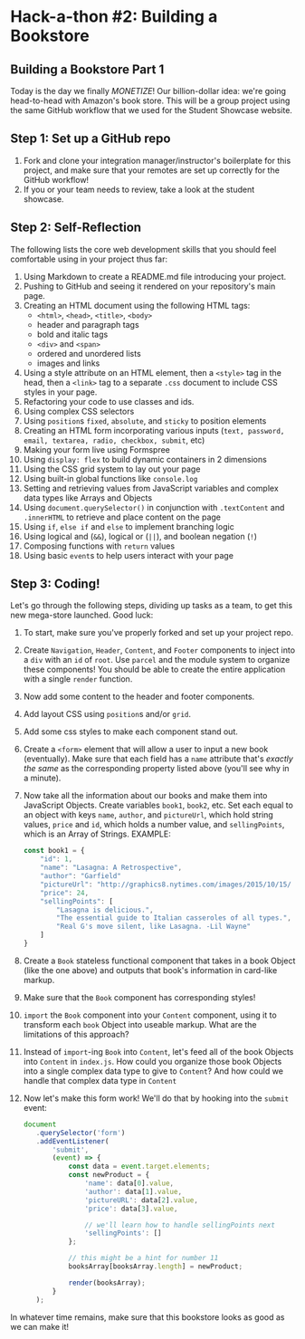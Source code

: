 # Hack-a-thon \#2: Building a Bookstore

## Building a Bookstore Part 1

Today is the day we finally _MONETIZE_! Our billion-dollar idea: we're going head-to-head with Amazon's book store. This will be a group project using the same GitHub workflow that we used for the Student Showcase website.

## Step 1: Set up a GitHub repo

1. Fork and clone your integration manager/instructor's boilerplate for this project, and make sure that your remotes are set up correctly for the GitHub workflow!
2. If you or your team needs to review, take a look at the student showcase.

## Step 2: Self-Reflection

The following lists the core web development skills that you should feel comfortable using in your project thus far:

1. Using Markdown to create a README.md file introducing your project.
2. Pushing to GitHub and seeing it rendered on your repository's main page.
3. Creating an HTML document using the following HTML tags:
   * `<html>`, `<head>`, `<title>`, `<body>`
   * header and paragraph tags
   * bold and italic tags
   * `<div>` and `<span>`
   * ordered and unordered lists
   * images and links
4. Using a style attribute on an HTML element, then a `<style>` tag in the head, then a `<link>` tag to a separate `.css` document to include CSS styles in your page.
5. Refactoring your code to use classes and ids.
6. Using complex CSS selectors
7. Using `position`s `fixed`, `absolute`, and `sticky` to position elements
8. Creating an HTML form incorporating various inputs \(`text, password, email, textarea, radio, checkbox, submit`, etc\)
9. Making your form live using Formspree
10. Using `display: flex` to build dynamic containers in 2 dimensions
11. Using the CSS grid system to lay out your page
12. Using built-in global functions like `console.log`
13. Setting and retrieving values from JavaScript variables and complex data types like Arrays and Objects
14. Using `document.querySelector()` in conjunction with `.textContent` and `.innerHTML` to retrieve and place content on the page
15. Using `if`, `else if` and `else` to implement branching logic
16. Using logical and \(`&&`\), logical or \(`||`\), and boolean negation \(`!`\)
17. Composing functions with `return` values
18. Using basic `event`s to help users interact with your page

## Step 3: Coding!

Let's go through the following steps, dividing up tasks as a team, to get this new mega-store launched. Good luck:

1. To start, make sure you've properly forked and set up your project repo.
2. Create `Navigation`, `Header`, `Content`, and `Footer` components to inject into a `div` with an `id` of `root`. Use `parcel` and the module system to organize these components! You should be able to create the entire application with a single `render` function.
3. Now add some content to the header and footer components.
4. Add layout CSS using `position`s and/or `grid`.
5. Add some css styles to make each component stand out.
6. Create a `<form>` element that will allow a user to input a new book \(eventually\). Make sure that each field has a `name` attribute that's _exactly the same_ as the corresponding property listed above \(you'll see why in a minute\).
7. Now take all the information about our books and make them into JavaScript Objects. Create variables `book1`, `book2`, etc. Set each equal to an object with keys `name`, `author`, and `pictureUrl`, which hold string values, `price` and `id`, which holds a number value, and `sellingPoints`, which is an Array of Strings. EXAMPLE:

   ```javascript
   const book1 = {
       "id": 1,
       "name": "Lasagna: A Retrospective",
       "author": "Garfield"
       "pictureUrl": "http://graphics8.nytimes.com/images/2015/10/15/   dining/15RECIPE20DIN/15RECIPE20DIN-articleLarge.jpg",
       "price": 24,
       "sellingPoints": [
           "Lasagna is delicious.",
           "The essential guide to Italian casseroles of all types.",
           "Real G's move silent, like Lasagna. -Lil Wayne"
       ]
   }
   ```

8. Create a `Book` stateless functional component that takes in a book Object \(like the one above\) and outputs that book's information in card-like markup.
9. Make sure that the `Book` component has corresponding styles!
10. `import` the `Book` component into your `Content` component, using it to transform each `book` Object into useable markup. What are the limitations of this approach?
11. Instead of `import`-ing `Book` into `Content`, let's feed all of the book Objects into `Content` in `index.js`. How could you organize those book Objects into a single complex data type to give to `Content`? And how could we handle that complex data type in `Content`
12. Now let's make this form work! We'll do that by hooking into the `submit` event:

    ```javascript
    document
       .querySelector('form')
       .addEventListener(
           'submit',
           (event) => {
               const data = event.target.elements;
               const newProduct = {
                   'name': data[0].value,
                   'author': data[1].value,
                   'pictureURL': data[2].value,
                   'price': data[3].value,

                   // we'll learn how to handle sellingPoints next
                   'sellingPoints': []
               };

               // this might be a hint for number 11
               booksArray[booksArray.length] = newProduct;

               render(booksArray);
           }
       );
    ```

In whatever time remains, make sure that this bookstore looks as good as we can make it!

